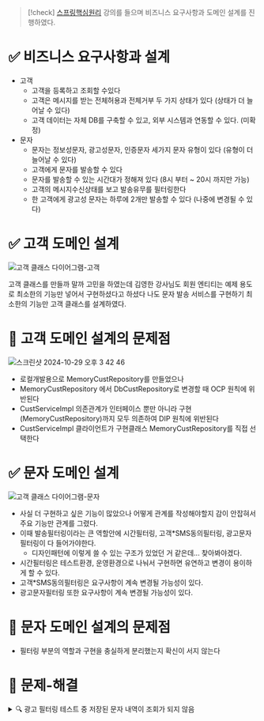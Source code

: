 > [!check]
> [스프링핵심원리](https://www.inflearn.com/course/%EC%8A%A4%ED%94%84%EB%A7%81-%ED%95%B5%EC%8B%AC-%EC%9B%90%EB%A6%AC-%EA%B8%B0%EB%B3%B8%ED%8E%B8) 강의를 들으며 비즈니스 요구사항과 도메인 설계를 진행하였다.

# ✅ 비즈니스 요구사항과 설계

- 고객
    - 고객을 등록하고 조회할 수있다
    - 고객은 메시지를 받는 전체허용과 전체거부 두 가지 상태가 있다 (상태가 더 늘어날 수 있다)
    - 고객 데이터는 자체 DB를 구축할 수 있고, 외부 시스템과 연동할 수 있다. (미확정)
- 문자
    - 문자는 정보성문자, 광고성문자, 인증문자 세가지 문자 유형이 있다 (유형이 더 늘어날 수 있다)
    - 고객에게 문자를 발송할 수 있다
    - 문자를 발송할 수 있는 시간대가 정해져 있다 (8시 부터 ~ 20시 까지만 가능)
    - 고객의 메시지수신상태를 보고 발송유무를 필터링한다
    - 한 고객에게 광고성 문자는 하루에 2개만 발송할 수 있다 (나중에 변경될 수 있다)


# ✅ 고객 도메인 설계

![고객 클래스 다이어그램-고객](https://github.com/user-attachments/assets/c3601734-7891-486d-afea-8f475a63b1f4)

고객 클래스를 만들까 말까 고민을 하였는데
김영한 강사님도 회원 엔티티는 예제 용도로 최소한의 기능만 넣어서 구현하셨다고 하셨다
나도 문자 발송 서비스를 구현하기 최소한의 기능만 고객 클래스를 설계하였다.


# 💬 고객 도메인 설계의 문제점

![스크린샷 2024-10-29 오후 3 42 46](https://github.com/user-attachments/assets/6715a90b-912f-415c-a1e0-3876c8d1e531)

- 로컬개발용으로 MemoryCustRepository를 만들었으나
- MemoryCustRepository 에서 DbCustRepository로 변경할 때 OCP 원칙에 위반된다
- CustServiceImpl 의존관계가 인터페이스 뿐만 아니라 구현(MemoryCustRepository)까지 모두 의존하여 DIP 원칙에 위반된다
- CustServiceImpl 클라이언트가 구현클래스 MemoryCustRepository를 직접 선택한다


# ✅ 문자 도메인 설계
![고객 클래스 다이어그램-문자](https://github.com/user-attachments/assets/6a9202b7-b330-4ead-a19e-ace370048c32)

- 사실 더 구현하고 싶은 기능이 많았으나 어떻게 관계를 작성해야할지 감이 안잡혀서 주요 기능만 관계를 그렸다.
- 이때 발송필터링이라는 큰 역할안에 시간필터링, 고객\*SMS동의필터링, 광고문자필터링이 다 들어가야한다.
	- 디자인패턴에 이렇게 쓸 수 있는 구조가 있었던 거 같은데... 찾아봐야겠다.
- 시간필터링은 테스트환경, 운영환경으로 나눠서 구현하면 유연하고 변경이 용이하게 할 수 있다.
- 고객\*SMS동의필터링은 요구사항이 계속 변경될 가능성이 있다. 
- 광고문자필터링 또한 요구사항이 계속 변경될 가능성이 있다.


# 💬 문자 도메인 설계의 문제점
- 필터링 부분의 역할과 구현을 충실하게 분리했는지 확신이 서지 않는다



# 🚫 문제-해결
<details> 
	<summary>🔍 광고 필터링 테스트 중 저장된 문자 내역이 조회가 되지 않음</summary>
	<div markdown = "1">
		<ul>
		<li>원인 : MemorySmsRepository에 메모리 저장 객체가 private final 로 선언되어 있었다</li>
			<ul>
			<li>final 키워드는 선언된 대상의 변경을 금지한다. 변수->상수 / 메소드->오버라이딩금지 / 클래스 -> 상속금지 </li>
			<li>static 키워드는 모든 인스턴스에서 공유되므로 한번만 메모리에 로딩한다.</li>
			</ul>
		<li>해결책 : private static 으로 선언했다</li>
		</ul>
	</div>
</details>
